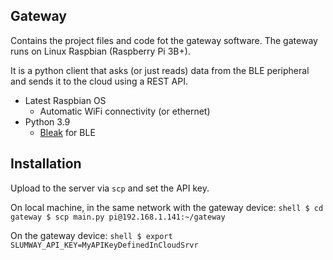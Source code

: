 ## Gateway

Contains the project files and code fot the gateway software. The gateway runs on Linux Raspbian (Raspberry Pi 3B+).

It is a python client that asks (or just reads) data from the BLE peripheral and sends it to the cloud using a REST API.

* Latest Raspbian OS
	* Automatic WiFi connectivity (or ethernet)
* Python 3.9
	* [Bleak](https://github.com/hbldh/bleak) for BLE

## Installation

Upload to the server via `scp` and set the API key.

On local machine, in the same network with the gateway device:
`shell
$ cd gateway
$ scp main.py pi@192.168.1.141:~/gateway
`

On the gateway device:
`shell
$ export SLUMWAY_API_KEY=MyAPIKeyDefinedInCloudSrvr
`
